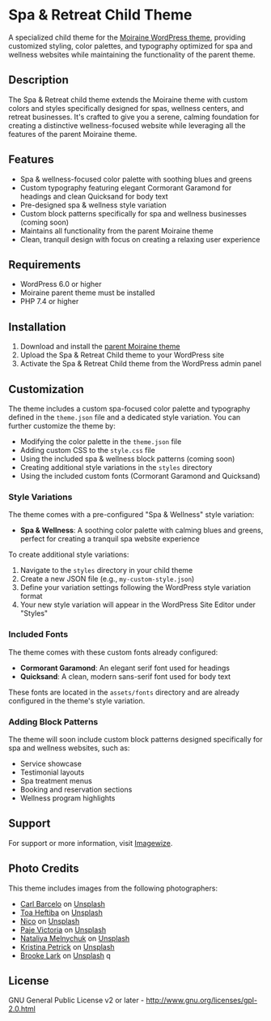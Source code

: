 # Spa & Retreat Child Theme

A specialized child theme for the [Moiraine WordPress theme](https://github.com/imagewize/moiraine), providing customized styling, color palettes, and typography optimized for spa and wellness websites while maintaining the functionality of the parent theme.

## Description

The Spa & Retreat child theme extends the Moiraine theme with custom colors and styles specifically designed for spas, wellness centers, and retreat businesses. It's crafted to give you a serene, calming foundation for creating a distinctive wellness-focused website while leveraging all the features of the parent Moiraine theme.

## Features

- Spa & wellness-focused color palette with soothing blues and greens
- Custom typography featuring elegant Cormorant Garamond for headings and clean Quicksand for body text
- Pre-designed spa & wellness style variation
- Custom block patterns specifically for spa and wellness businesses (coming soon)
- Maintains all functionality from the parent Moiraine theme
- Clean, tranquil design with focus on creating a relaxing user experience

## Requirements

- WordPress 6.0 or higher
- Moiraine parent theme must be installed
- PHP 7.4 or higher

## Installation

1. Download and install the [parent Moiraine theme](https://github.com/imagewize/moiraine)
2. Upload the Spa & Retreat Child theme to your WordPress site
3. Activate the Spa & Retreat Child theme from the WordPress admin panel

## Customization

The theme includes a custom spa-focused color palette and typography defined in the `theme.json` file and a dedicated style variation. You can further customize the theme by:

- Modifying the color palette in the `theme.json` file
- Adding custom CSS to the `style.css` file
- Using the included spa & wellness block patterns (coming soon)
- Creating additional style variations in the `styles` directory
- Using the included custom fonts (Cormorant Garamond and Quicksand)

### Style Variations

The theme comes with a pre-configured "Spa & Wellness" style variation:

- **Spa & Wellness**: A soothing color palette with calming blues and greens, perfect for creating a tranquil spa website experience

To create additional style variations:

1. Navigate to the `styles` directory in your child theme
2. Create a new JSON file (e.g., `my-custom-style.json`)
3. Define your variation settings following the WordPress style variation format
4. Your new style variation will appear in the WordPress Site Editor under "Styles"

### Included Fonts

The theme comes with these custom fonts already configured:

- **Cormorant Garamond**: An elegant serif font used for headings
- **Quicksand**: A clean, modern sans-serif font used for body text

These fonts are located in the `assets/fonts` directory and are already configured in the theme's style variation.

### Adding Block Patterns

The theme will soon include custom block patterns designed specifically for spa and wellness websites, such as:

- Service showcase
- Testimonial layouts
- Spa treatment menus
- Booking and reservation sections
- Wellness program highlights

## Support

For support or more information, visit [Imagewize](https://imagewize.com).

## Photo Credits

This theme includes images from the following photographers:

- [Carl Barcelo](https://unsplash.com/@barcelocarl?utm_content=creditCopyText&utm_medium=referral&utm_source=unsplash) on [Unsplash](https://unsplash.com/photos/woman-doing-yoga-nqUHQkuVj3c?utm_content=creditCopyText&utm_medium=referral&utm_source=unsplash)
- [Toa Heftiba](https://unsplash.com/@heftiba?utm_content=creditCopyText&utm_medium=referral&utm_source=unsplash) on [Unsplash](https://unsplash.com/photos/man-massaging-womans-body-a9pFSC8dTlo?utm_content=creditCopyText&utm_medium=referral&utm_source=unsplash)
- [Nico](https://unsplash.com/@nicobaby?utm_content=creditCopyText&utm_medium=referral&utm_source=unsplash) on [Unsplash](https://unsplash.com/photos/gardener-votive-candle-on-table-8IK1OrkMzMQ?utm_content=creditCopyText&utm_medium=referral&utm_source=unsplash)
- [Paje Victoria](https://unsplash.com/@pajevictoria?utm_content=creditCopyText&utm_medium=referral&utm_source=unsplash) on [Unsplash](https://unsplash.com/photos/woman-in-hot-tub-ohhEOp05h4g?utm_content=creditCopyText&utm_medium=referral&utm_source=unsplash)
- [Nataliya Melnychuk](https://unsplash.com/@natinati?utm_content=creditCopyText&utm_medium=referral&utm_source=unsplash) on [Unsplash](https://unsplash.com/photos/person-holding-blue-plastic-container-I-6Ap7JXHq8?utm_content=creditCopyText&utm_medium=referral&utm_source=unsplash)
- [Kristina Petrick](https://unsplash.com/@dayinmydreams?utm_content=creditCopyText&utm_medium=referral&utm_source=unsplash) on [Unsplash](https://unsplash.com/photos/woman-lying-on-bed-with-white-siberian-husky-TYXCnTHDqHk?utm_content=creditCopyText&utm_medium=referral&utm_source=unsplash)
- [Brooke Lark](https://unsplash.com/@brookelark?utm_content=creditCopyText&utm_medium=referral&utm_source=unsplash) on [Unsplash](https://unsplash.com/photos/black-and-red-cherries-on-white-bowl-nTZOILVZuOg?utm_content=creditCopyText&utm_medium=referral&utm_source=unsplash)
      q
## License

GNU General Public License v2 or later - http://www.gnu.org/licenses/gpl-2.0.html